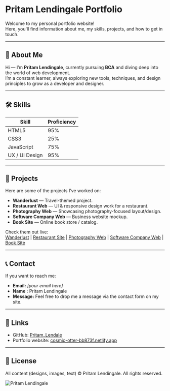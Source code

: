 # Pritam Lendingale Portfolio

Welcome to my personal portfolio website!  
Here, you'll find information about me, my skills, projects, and how to get in touch.

---

## 🚀 About Me

Hi — I’m **Pritam Lendingale**, currently pursuing **BCA** and diving deep into the world of web development.  
I’m a constant learner, always exploring new tools, techniques, and design principles to grow as a developer and designer.

---

## 🛠️ Skills

| Skill         | Proficiency |
|----------------|-------------|
| HTML5          | 95%         |
| CSS3           | 25%         |
| JavaScript     | 75%         |
| UX / UI Design | 95%         |

---

## 🧰 Projects

Here are some of the projects I’ve worked on:

- **Wanderlust** — Travel-themed project.  
- **Restaurant Web** — UI & responsive design work for a restaurant.  
- **Photography Web** — Showcasing photography-focused layout/design.  
- **Software Company Web** — Business website mockup.  
- **Book Site** — Online book store / catalog.  

Check them out live:  
[Wanderlust](https://wanderlust1-e0lv.onrender.com) | [Restaurant Site](https://restaurant-web3.netlify.app) | [Photography Web](https://68ca9783f15a2911a4ec8eac--photography-webb.netlify.app) | [Software Company Web](https://software-company-web.netlify.app) | [Book Site](https://book-sites.netlify.app)

---

## 📞 Contact

If you want to reach me:

- **Email:** *[your email here]*
- **Name :** Pritam Lendingale  
- **Message:** Feel free to drop me a message via the contact form on my site.

---

## 🔗 Links

- GitHub: [Pritam_Lendale](https://github.com/Pritam_Lendale)  
- Portfolio website: [cosmic-otter-bb873f.netlify.app](https://cosmic-otter-bb873f.netlify.app/)  

---

## 📄 License

All content (designs, images, text) © Pritam Lendingale. All rights reserved.


![Pritam Lendingale](https://1drv.ms/i/c/5ad8d85c968fcba4/EaObPXePmH9ElcRSDrO6Ux4Be8SM9FVsgEHWsW8xlW3LcQ?e=p0VH9A)
